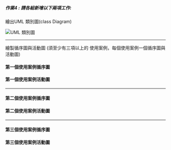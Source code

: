 ##### 作業4 : 請各組新增以下兩項工作: 

繪出UML 類別圖(class Diagram)

![UML 類別圖](https://user-images.githubusercontent.com/94920331/200112738-615eb1b0-6823-49c3-93ae-e17f9ae1da20.png)

---
繪製循序圖與活動圖 (須至少有三項以上的 使用案例，每個使用案例一個循序圖與活動圖)

#### 第一個使用案例循序圖



#### 第一個使用案例活動圖 



---

#### 第二個使用案例循序圖



#### 第二個使用案例活動圖



---

#### 第三個使用案例循序圖



#### 第三個使用案例活動圖

